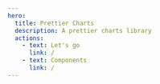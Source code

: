```yaml
---
hero:
  title: Prettier Charts
  description: A prettier charts library
  actions:
    - text: Let's go
      link: /
    - text: Components
      link: /
---
```

